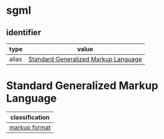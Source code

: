 # sgml

## identifier
| type              | value
| ----------------- | -----
| alias             | [Standard Generalized Markup Language](#standard-generalized-markup-language)

# Standard Generalized Markup Language
| classification
| --------------
| [markup format](markup.md)
